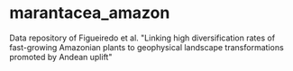 # marantacea_amazon
Data repository of Figueiredo et al. "Linking high diversification rates of fast-growing Amazonian plants to geophysical landscape transformations promoted by Andean uplift"
